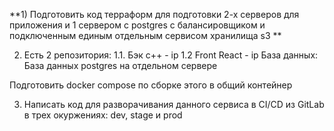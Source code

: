 **1) Подготовить код терраформ для подготовки 2-х серверов для приложения и 1 сервером с postgres с балансировщиком и подключенным единым отдельным сервисом хранилища s3 **

2) Есть 2 репозитория:
1.1. Бэк с++ - ip
1.2 Front React - ip
База данных:
База данных postgres на отдельном сервере

Подготовить docker compose по сборке этого в общий контейнер

3) Написать код для разворачивания данного сервиса в CI/CD из GitLab в трех окуржениях: dev, stage и prod